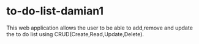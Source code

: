 # to-do-list-damian1
This web application allows the user to be able to add,remove and update the to do list using CRUD(Create,Read,Update,Delete).

